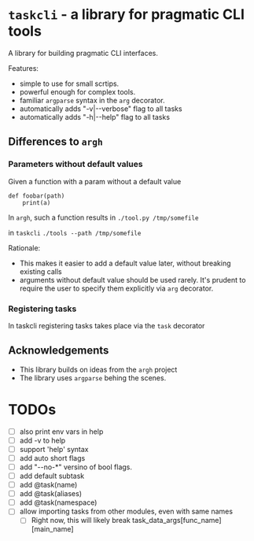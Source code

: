 # `taskcli` - a library for pragmatic CLI tools

A library for building pragmatic CLI interfaces.

Features:
- simple to use for small scrtips.
- powerful enough for complex tools.
- familiar `argparse` syntax in the `arg` decorator.
- automatically adds "-v|--verbose" flag to all tasks
- automatically adds "-h|--help" flag to all tasks


## Differences to `argh`
### Parameters without default values
Given a function with a param without a default value
```
def foobar(path)
    print(a)
```

In `argh`, such a function results in
`./tool.py /tmp/somefile`

in `taskcli`
`./tools --path /tmp/somefile`

Rationale:
- This makes it easier to add a default value later, without breaking existing calls
- arguments without default value should be used rarely. It's prudent to require the user to specify them explicitly via `arg` decorator.

### Registering tasks
In taskcli registering tasks takes place via the `task` decorator

## Acknowledgements
- This library builds on ideas from the `argh` project
- The library uses `argparse` behing the scenes.



# TODOs
- [ ] also print env vars in help
- [ ] add -v to help
- [ ] support 'help' syntax
- [ ] add auto short flags
- [ ] add "--no-*" versino of bool flags.
- [ ] add default subtask
- [ ] add @task(name)
- [ ] add @task(aliases)
- [ ] add @task(namespace)
- [ ] allow importing tasks from other modules, even with same names
  - [ ] Right now, this will likely break task_data_args[func_name][main_name]